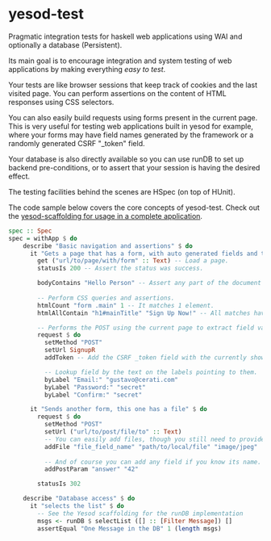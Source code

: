 # yesod-test

Pragmatic integration tests for haskell web applications using WAI and optionally a database (Persistent).

Its main goal is to encourage integration and system testing of web applications by making everything *easy to test*. 

Your tests are like browser sessions that keep track of cookies and the last
visited page. You can perform assertions on the content of HTML responses
using CSS selectors.

You can also easily build requests using forms present in the current page.
This is very useful for testing web applications built in yesod for example,
where your forms may have field names generated by the framework or a randomly
generated CSRF "\_token" field.

Your database is also directly available so you can use runDB to set up
backend pre-conditions, or to assert that your session is having the desired effect.

The testing facilities behind the scenes are HSpec (on top of HUnit).

The code sample below covers the core concepts of yesod-test. Check out the
[yesod-scaffolding for usage in a complete application](https://github.com/yesodweb/yesod-scaffold/tree/postgres/test).

```haskell
spec :: Spec
spec = withApp $ do
    describe "Basic navigation and assertions" $ do
      it "Gets a page that has a form, with auto generated fields and token" $ do
        get ("url/to/page/with/form" :: Text) -- Load a page.
        statusIs 200 -- Assert the status was success.

        bodyContains "Hello Person" -- Assert any part of the document contains some text.
        
        -- Perform CSS queries and assertions.
        htmlCount "form .main" 1 -- It matches 1 element.
        htmlAllContain "h1#mainTitle" "Sign Up Now!" -- All matches have some text.

        -- Performs the POST using the current page to extract field values:
        request $ do
          setMethod "POST"
          setUrl SignupR
          addToken -- Add the CSRF _token field with the currently shown value.

          -- Lookup field by the text on the labels pointing to them.
          byLabel "Email:" "gustavo@cerati.com"
          byLabel "Password:" "secret"
          byLabel "Confirm:" "secret"

      it "Sends another form, this one has a file" $ do
        request $ do
          setMethod "POST"
          setUrl ("url/to/post/file/to" :: Text)
          -- You can easily add files, though you still need to provide the MIME type for them.
          addFile "file_field_name" "path/to/local/file" "image/jpeg"
          
          -- And of course you can add any field if you know its name.
          addPostParam "answer" "42"

        statusIs 302

    describe "Database access" $ do
      it "selects the list" $ do
        -- See the Yesod scaffolding for the runDB implementation
        msgs <- runDB $ selectList ([] :: [Filter Message]) []
        assertEqual "One Message in the DB" 1 (length msgs)
```

